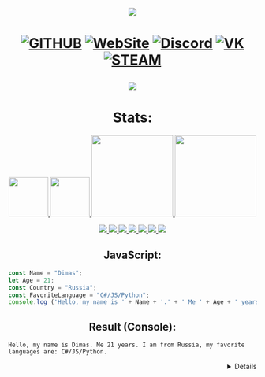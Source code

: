 <p align="center">
  <a href="https://git.io/typing-svg">
    <img src="https://readme-typing-svg.herokuapp.com/?color=%23F92672&lines=Hello,+Guest!;My+name+is+Dimas.;Welcome+to+my+profile!&center=true&size=30">
  </a>
</p>

<h1 align="center"> 
  
  [![GITHUB](https://img.shields.io/badge/GitHub-100000?style=for-the-badge&logo=github&logoColor=white)](https://github.com/samids)
  [![WebSite](https://img.shields.io/badge/website-000000?style=for-the-badge&logo=About.me&logoColor=white)](https://bysamids.tk/)
  [![Discord](https://img.shields.io/badge/Discord-7289DA?style=for-the-badge&logo=discord&logoColor=white)](https://discord.gg/jcJGAMPJef)
  [![VK](https://img.shields.io/badge/вконтакте-%232E87FB.svg?&style=for-the-badge&logo=vk&logoColor=white)](https://vk.com/zenoviov)
  [![STEAM](https://img.shields.io/badge/Steam-000000?style=for-the-badge&logo=steam&logoColor=white)](#)
  
</h1>

<h3></h3>
<p align="center">
  <a href="#">
    <img align="center" src="https://github-profile-trophy.vercel.app/?username=samids&theme=monokai&column=8&no-frame=true&no-bg=true">
  </a>
</p>

<h3>

<h1 align="center">Stats: </h1>

<p align="center">
  <a href="#">
    <img src="https://discord.c99.nl/widget/theme-1/310448835384049664.png" height="80">
    <img src="https://discordapp.com/api/guilds/722183816684371978/widget.png?style=banner2" height="80">
    <img src="https://github-readme-stats.vercel.app/api?username=samids&show_icons=true&bg_color=0d1117&text_color=FFF&border_color=444" height="165">
    <img src="https://github-readme-stats.vercel.app/api/top-langs/?username=samids&show_icons=true&bg_color=0d1117&text_color=FFF&border_color=444" height="165">
  </a>
</p>

<p align="center">
  <a href="#">
    <img src="https://img.shields.io/badge/HTML5-E34F26?style=for-the-badge&logo=html5&logoColor=white">
    <img src="https://img.shields.io/badge/CSS3-1572B6?style=for-the-badge&logo=css3&logoColor=white">
    <img src="https://img.shields.io/badge/PHP-777BB4?style=for-the-badge&logo=php&logoColor=white">
    <img src="https://img.shields.io/badge/JavaScript-F7DF1E?style=for-the-badge&logo=javascript&logoColor=black">
    <img src="https://img.shields.io/badge/Python-3776AB?style=for-the-badge&logo=python&logoColor=white">
    <img src="https://img.shields.io/badge/C%23-239120?style=for-the-badge&logo=c-sharp&logoColor=white">
    <img src="https://img.shields.io/badge/Unity-100000?style=for-the-badge&logo=unity&logoColor=white">
  </a>
</p>
  
<h2 align="center">JavaScript: </h2>
  
  ```javascript
const Name = "Dimas";
let Age = 21;
const Country = "Russia";
const FavoriteLanguage = "C#/JS/Python";
console.log ('Hello, my name is ' + Name + '.' + ' Me ' + Age + ' years. I am from ' + Country + ', my favorite languages are: ' + FavoriteLanguage + '.')
```
  <h2 align="center">Result (Console): </h2>
  
  ```console
  Hello, my name is Dimas. Me 21 years. I am from Russia, my favorite languages are: C#/JS/Python.

  ```
  
<details align="right">
  By samids
  
  [![Join in our discord](https://discordapp.com/api/guilds/722183816684371978/widget.png)](https://discord.gg/jcJGAMPJef)
  
  </details>
  
